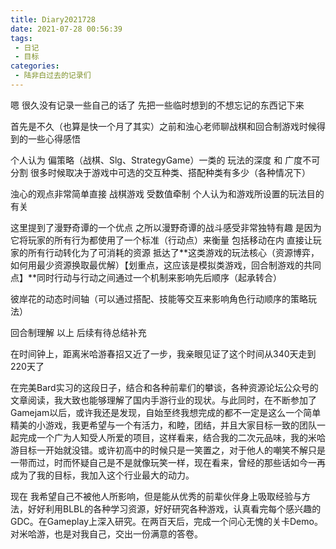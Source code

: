 ```yaml
---
title: Diary2021728
date: 2021-07-28 00:56:39
tags:
 - 日记
 - 目标
categories:
 - 陆非白过去的记录们
---
```


嗯 很久没有记录一些自己的话了 先把一些临时想到的不想忘记的东西记下来



首先是不久（也算是快一个月了其实）之前和浊心老师聊战棋和回合制游戏时候得到的一些心得感悟



个人认为 偏策略（战棋、Slg、StrategyGame）一类的 玩法的深度 和 广度不可分割 很多时候取决于游戏中可选的交互种类、搭配种类有多少（各种情况下）

浊心的观点非常简单直接 战棋游戏 受数值牵制 个人认为和游戏所设置的玩法目的有关



这里提到了漫野奇谭的一个优点 之所以漫野奇谭的战斗感受非常独特有趣 是因为它将玩家的所有行为都使用了一个标准（行动点）来衡量 包括移动在内 直接让玩家的所有行动转化为了可消耗的资源 抵达了**这类游戏的玩法核心（资源博弈，如何用最少资源换取最优解）【划重点，这应该是模拟类游戏，回合制游戏的共同点】**同时行动与行动之间通过一个机制来影响先后顺序（起承转合）



彼岸花的动态时间轴（可以通过搭配、技能等交互来影响角色行动顺序的策略玩法）

回合制理解 以上 后续有待总结补充



在时间钟上，距离米哈游春招又近了一步，我亲眼见证了这个时间从340天走到220天了



在完美Bard实习的这段日子，结合和各种前辈们的攀谈，各种资源论坛公众号的文章阅读，我大致也能够理解了国内手游行业的现状。与此同时，在不断参加了Gamejam以后，或许我还是发现，自始至终我想完成的都不一定是这么一个简单精美的小游戏，我更希望与一个有活力，和睦，团结，并且大家目标一致的团队一起完成一个广为人知受人所爱的项目，这样看来，结合我的二次元品味，我的米哈游目标一开始就没错。或许初高中的时候只是一笑置之，对于他人的嘲笑不解只是一带而过，时而怀疑自己是不是就像玩笑一样，现在看来，曾经的那些话如今一再成为了我的目标，我加入这个行业最大的动力。



现在 我希望自己不被他人所影响，但是能从优秀的前辈伙伴身上吸取经验与方法，好好利用BLBL的各种学习资源，好好研究各种游戏，认真看完每个感兴趣的GDC。在Gameplay上深入研究。在两百天后，完成一个问心无愧的关卡Demo。对米哈游，也是对我自己，交出一份满意的答卷。



